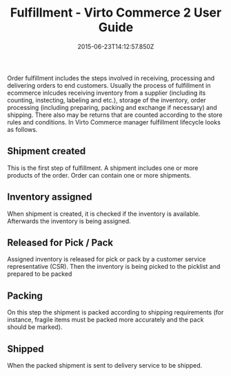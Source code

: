 ﻿---
title: Fulfillment - Virto Commerce 2 User Guide
description: Order fulfillment includes the steps involved in receiving, processing and delivering orders to end customers
layout: docs
date: 2015-06-23T14:12:57.850Z
priority: 11
---
Order fulfillment includes the steps involved in receiving, processing and delivering orders to end customers. Usually the process of fulfillment in ecommerce inlcudes receiving inventory from a supplier (including its counting, instecting, labeling and etc.), storage of the inventory, order processing (including preparing, packing and exchange if necessary) and shipping. There also may be returns that are counted according to the store rules and conditions. In Virto Commerce manager fulfillment lifecycle looks as follows. 

## Shipment created

This is the first step of fulfillment. A shipment includes one or more products of the order. Order can contain one or more shipments.   

## Inventory assigned

When shipment is created, it is checked if the inventory is available. Afterwards the inventory is being assigned.

## Released for Pick / Pack

Assigned inventory is released for pick or pack by a customer service representative (CSR). Then the inventory is being picked to the picklist and prepared to be packed

## Packing

On this step the shipment is packed according to shipping requirements (for instance, fragile items must be packed more accurately and the pack should be marked).

## Shipped

When the packed shipment is sent to delivery service to be shipped.
